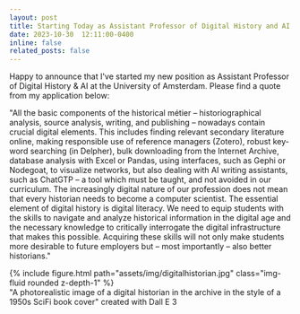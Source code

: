 ```yaml
---
layout: post
title: Starting Today as Assistant Professor of Digital History and AI
date: 2023-10-30  12:11:00-0400
inline: false
related_posts: false
---
```


Happy to announce that I've started my new position as Assistant Professor of Digital History & AI at the University of Amsterdam. Please find a quote from my application below:

"All the basic components of the historical métier – historiographical analysis, source analysis, writing, and publishing – nowadays contain crucial digital elements. This includes finding relevant secondary literature online, making responsible use of reference managers (Zotero), robust key-word searching (in Delpher), bulk downloading from the Internet Archive, database analysis with Excel or Pandas, using interfaces, such as Gephi or Nodegoat, to visualize networks, but also dealing with AI writing assistants, such as ChatGTP – a tool which must be taught, and not avoided in our curriculum. The increasingly digital nature of our profession does not mean that every historian needs to become a computer scientist. The essential element of digital history is digital literacy. We need to equip students with the skills to navigate and analyze historical information in the digital age and the necessary knowledge to critically interrogate the digital infrastructure that makes this possible. Acquiring these skills will not only make students more desirable to future employers but – most importantly – also better historians."


<div class="row mt-3">
    <div class="col-sm mt-3 mt-md-0">
        {% include figure.html path="assets/img/digitalhistorian.jpg" class="img-fluid rounded z-depth-1" %}
    </div>
</div>
<div class="caption">
   "A photorealistic image of a digital historian in the archive in the style of a 1950s SciFi book cover" created with Dall E 3
</div>
